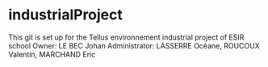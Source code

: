 # industrialProject
This git is set up for the Tellus environnement industrial project of ESIR school
Owner: LE BEC Johan
Administrator: LASSERRE Océane, ROUCOUX Valentin, MARCHAND Eric

